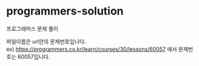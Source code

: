 # programmers-solution
프로그래머스 문제 풀이

파일이름은 url안의 문제번호입니다.  
ex) https://programmers.co.kr/learn/courses/30/lessons/60057 에서 문제번호는 60057입니다.
